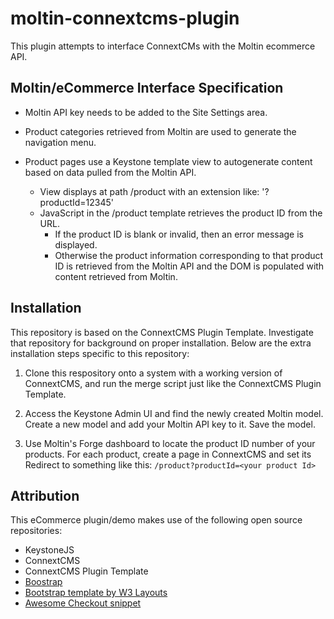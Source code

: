 # moltin-connextcms-plugin

This plugin attempts to interface ConnextCMs with the Moltin ecommerce API.

## Moltin/eCommerce Interface Specification

* Moltin API key needs to be added to the Site Settings area.

* Product categories retrieved from Moltin are used to generate the navigation menu.

* Product pages use a Keystone template view to autogenerate content based on data pulled from the Moltin API.
  * View displays at path /product with an extension like: '?productId=12345' 
  * JavaScript in the /product template retrieves the product ID from the URL. 
    * If the product ID is blank or invalid, then an error message is displayed.
    * Otherwise the product information corresponding to that product ID is retrieved from the Moltin API and the DOM is populated with content retrieved from Moltin.

## Installation
This repository is based on the ConnextCMS Plugin Template. Investigate that repository for background on proper installation.
Below are the extra installation steps specific to this repository:

1. Clone this respository onto a system with a working version of ConnextCMS, and run the merge script
just like the ConnextCMS Plugin Template.

2. Access the Keystone Admin UI and find the newly created Moltin model. Create a new model and add your Moltin API
key to it. Save the model.

3. Use Moltin's Forge dashboard to locate the product ID number of your products. For each product, create a page
in ConnextCMS and set its Redirect to something like this: `/product?productId=<your product Id>`


## Attribution
This eCommerce plugin/demo makes use of the following open source repositories:
* KeystoneJS
* ConnextCMS
* ConnextCMS Plugin Template
* [Boostrap](http://getbootstrap.com)
* [Bootstrap template by W3 Layouts](https://p.w3layouts.com/demos/mattress/web/index.html)
* [Awesome Checkout snippet](http://bootsnipp.com/snippets/Oe2vO)